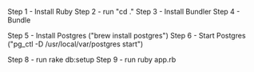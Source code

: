 Step 1 - Install Ruby
Step 2 - run "cd ."
Step 3 - Install Bundler
Step 4 - Bundle

Step 5 - Install Postgres ("brew install postgres")
Step 6 - Start Postgres ("pg_ctl -D /usr/local/var/postgres start")

Step 8 - run rake db:setup
Step 9 - run ruby app.rb
